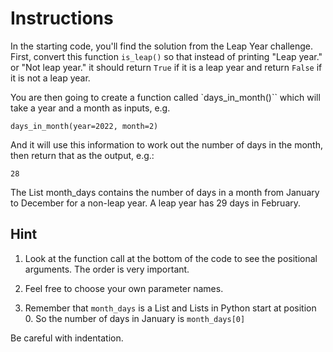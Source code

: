 # Instructions
In the starting code, you'll find the solution from the Leap Year challenge. First, convert this function `is_leap()` so that instead of printing "Leap year." or "Not leap year." it should return `True` if it is a leap year and return `False` if it is not a leap year.

You are then going to create a function called `days_in_month()`` which will take a year and a month as inputs, e.g.

`days_in_month(year=2022, month=2)`

And it will use this information to work out the number of days in the month, then return that as the output, e.g.:

`28`

The List month_days contains the number of days in a month from January to December for a non-leap year. A leap year has 29 days in February.

## Hint
1. Look at the function call at the bottom of the code to see the positional arguments. The order is very important.

2. Feel free to choose your own parameter names.

3. Remember that `month_days` is a List and Lists in Python start at position 0. So the number of days in January is `month_days[0]`

Be careful with indentation.